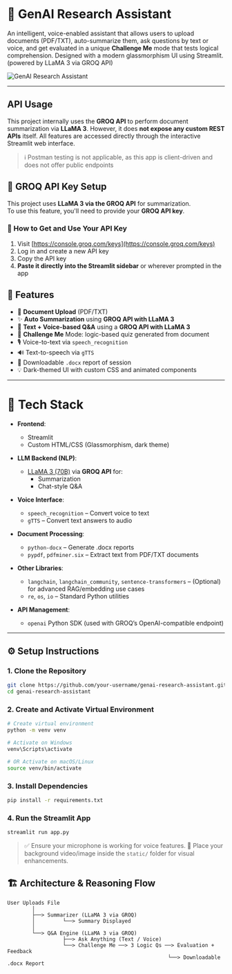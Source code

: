 
# 🧠 GenAI Research Assistant

An intelligent, voice-enabled assistant that allows users to upload documents (PDF/TXT), auto-summarize them, ask questions by text or voice, and get evaluated in a unique **Challenge Me** mode that tests logical comprehension. Designed with a modern glassmorphism UI using Streamlit.(powered by LLaMA 3 via GROQ API)

![GenAI Research Assistant](https://cdn.prod.website-files.com/679038f47d3aba15a7876e30/682dfc3c5bce1e1a682f066b_How%20to%20Train%20GenAI%20to%20Work%20as%20Your%20Personal%20Research%20Assistant.jpg)

---
## API Usage

This project internally uses the **GROQ API** to perform document summarization via **LLaMA 3**. However, it does **not expose any custom REST APIs** itself. All features are accessed directly through the interactive Streamlit web interface.

> ℹ️ Postman testing is not applicable, as this app is client-driven and does not offer public endpoints

## 🔑 GROQ API Key Setup

This project uses **LLaMA 3 via the GROQ API** for summarization.  
To use this feature, you'll need to provide your **GROQ API key**.

### 🔧 How to Get and Use Your API Key

1. Visit [https://console.groq.com/keys](https://console.groq.com/keys)
2. Log in and create a new API key
3. Copy the API key
4. **Paste it directly into the Streamlit sidebar** or wherever prompted in the app


## 🚀 Features

- 📄 **Document Upload** (PDF/TXT)
- ✨ **Auto Summarization** using **GROQ API with LLaMA 3**
- 💬 **Text + Voice-based Q&A** using a **GROQ API with LLaMA 3**
- 🧠 **Challenge Me** Mode: logic-based quiz generated from document
- 🎙️ Voice-to-text via `speech_recognition`
- 🔊 Text-to-speech via `gTTS`
- 📄 Downloadable `.docx` report of session
- 💡 Dark-themed UI with custom CSS and animated components

---

# 🧰 Tech Stack

- **Frontend**: 
  - Streamlit
  - Custom HTML/CSS (Glassmorphism, dark theme)

- **LLM Backend (NLP)**:
  - [LLaMA 3 (70B)](https://groq.com/) via **GROQ API** for:
    - Summarization
    - Chat-style Q&A

- **Voice Interface**:
  - `speech_recognition` – Convert voice to text
  - `gTTS` – Convert text answers to audio

- **Document Processing**:
  - `python-docx` – Generate .docx reports
  - `pypdf`, `pdfminer.six` – Extract text from PDF/TXT documents

- **Other Libraries**:
  - `langchain`, `langchain_community`, `sentence-transformers` – (Optional) for advanced RAG/embedding use cases
  - `re`, `os`, `io` – Standard Python utilities

- **API Management**:
  - `openai` Python SDK (used with GROQ’s OpenAI-compatible endpoint)

---

## ⚙️ Setup Instructions

### 1. Clone the Repository

```bash
git clone https://github.com/your-username/genai-research-assistant.git
cd genai-research-assistant
```

### 2. Create and Activate Virtual Environment

```bash
# Create virtual environment
python -m venv venv

# Activate on Windows
venv\Scripts\activate

# OR Activate on macOS/Linux
source venv/bin/activate
```

### 3. Install Dependencies

```bash
pip install -r requirements.txt
```

### 4. Run the Streamlit App

```bash
streamlit run app.py
```

> ✅ Ensure your microphone is working for voice features.
> 📄 Place your background video/image inside the `static/` folder for visual enhancements.

## 🏗️ Architecture & Reasoning Flow

```text
User Uploads File 
        │
        ├──> Summarizer (LLaMA 3 via GROQ)
        │         └──> Summary Displayed
        │
        └──> Q&A Engine (LLaMA 3 via GROQ)
                  ├──> Ask Anything (Text / Voice)
                  └──> Challenge Me ──> 3 Logic Qs ──> Evaluation + Feedback
                                                    └──> Downloadable .docx Report



